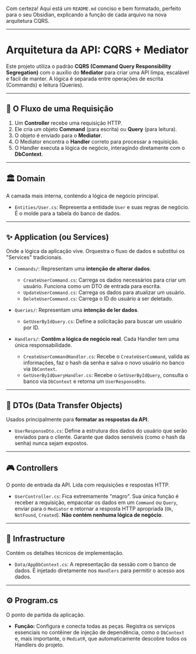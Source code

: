 Com certeza! Aqui está um `README.md` conciso e bem formatado, perfeito para o seu Obsidian, explicando a função de cada arquivo na nova arquitetura CQRS.

---

# Arquitetura da API: CQRS + Mediator

Este projeto utiliza o padrão **CQRS (Command Query Responsibility Segregation)** com o auxílio do **Mediator** para criar uma API limpa, escalável e fácil de manter. A lógica é separada entre operações de escrita (Commands) e leitura (Queries).

---

## 🚀 O Fluxo de uma Requisição

1.  Um **Controller** recebe uma requisição HTTP.
2.  Ele cria um objeto **Command** (para escrita) ou **Query** (para leitura).
3.  O objeto é enviado para o **Mediator**.
4.  O Mediator encontra o **Handler** correto para processar a requisição.
5.  O Handler executa a lógica de negócio, interagindo diretamente com o **DbContext**.

---

## 🏛️ Domain

A camada mais interna, contendo a lógica de negócio principal.

* `Entities/User.cs`: Representa a entidade `User` e suas regras de negócio. É o molde para a tabela do banco de dados.

---

## ✨ Application (ou Services)

Onde a lógica da aplicação vive. Orquestra o fluxo de dados e substitui os "Services" tradicionais.

* `Commands/`: Representam uma **intenção de alterar dados**.
    * `CreateUserCommand.cs`: Carrega os dados necessários para criar um usuário. Funciona como um DTO de entrada para escrita.
    * `UpdateUserCommand.cs`: Carrega os dados para atualizar um usuário.
    * `DeleteUserCommand.cs`: Carrega o ID do usuário a ser deletado.

* `Queries/`: Representam uma **intenção de ler dados**.
    * `GetUserByIdQuery.cs`: Define a solicitação para buscar um usuário por ID.

* `Handlers/`: **Contêm a lógica de negócio real**. Cada Handler tem uma única responsabilidade.
    * `CreateUserCommandHandler.cs`: Recebe o `CreateUserCommand`, valida as informações, faz o hash da senha e salva o novo usuário no banco via `DbContext`.
    * `GetUserByIdQueryHandler.cs`: Recebe o `GetUserByIdQuery`, consulta o banco via `DbContext` e retorna um `UserResponseDto`.

---

## 📄 DTOs (Data Transfer Objects)

Usados principalmente para **formatar as respostas da API**.

* `UserResponseDto.cs`: Define a estrutura dos dados do usuário que serão enviados para o cliente. Garante que dados sensíveis (como o hash da senha) nunca sejam expostos.

---

## 🎮 Controllers

O ponto de entrada da API. Lida com requisições e respostas HTTP.

* `UserController.cs`: Fica extremamente "magro". Sua única função é receber a requisição, empacotar os dados em um `Command` ou `Query`, enviar para o `Mediator` e retornar a resposta HTTP apropriada (`Ok`, `NotFound`, `Created`). **Não contém nenhuma lógica de negócio**.

---

## 💾 Infrastructure

Contém os detalhes técnicos de implementação.

* `Data/AppDbContext.cs`: A representação da sessão com o banco de dados. É injetado diretamente nos `Handlers` para permitir o acesso aos dados.

---

## ⚙️ Program.cs

O ponto de partida da aplicação.

* **Função:** Configura e conecta todas as peças. Registra os serviços essenciais no contêiner de injeção de dependência, como o `DbContext` e, mais importante, o `MediatR`, que automaticamente descobre todos os Handlers do projeto.